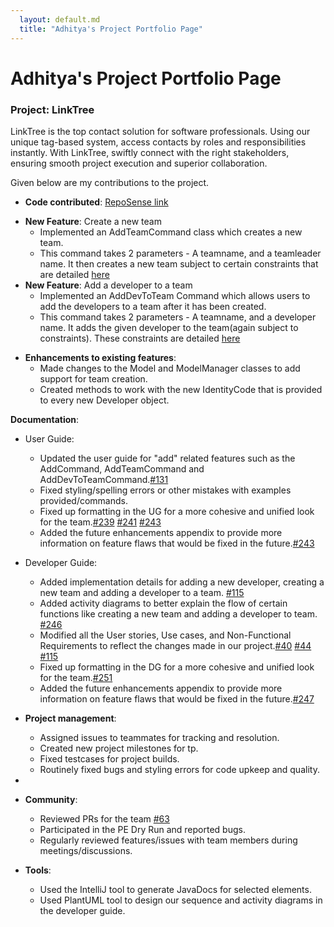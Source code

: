 ```yaml
---
  layout: default.md
  title: "Adhitya's Project Portfolio Page"
---
```

# Adhitya's Project Portfolio Page

### Project: LinkTree

LinkTree is the top contact solution for software professionals. 
Using our unique tag-based system, access contacts by roles and responsibilities instantly. 
With LinkTree, swiftly connect with the right stakeholders, ensuring smooth project execution and superior collaboration.

Given below are my contributions to the project.

* **Code contributed**: [RepoSense link](https://nus-cs2103-ay2324s1.github.io/tp-dashboard/?search=adhigop13&sort=groupTitle&sortWithin=title&timeframe=commit&mergegroup=&groupSelect=groupByRepos&breakdown=true&checkedFileTypes=docs~functional-code~test-code&since=2023-09-22&tabOpen=true&tabType=authorship&tabAuthor=adhigop13&tabRepo=AY2324S1-CS2103T-W11-4%2Ftp%5Bmaster%5D&authorshipIsMergeGroup=false&authorshipFileTypes=docs~functional-code~test-code&authorshipIsBinaryFileTypeChecked=false&authorshipIsIgnoredFilesChecked=false)

- **New Feature**: Create a new team
  * Implemented an AddTeamCommand class which creates a new team.
  * This command takes 2 parameters - A teamname, and a teamleader name. It then creates a new team subject to certain constraints that are detailed [here](http://127.0.0.1:8080/DeveloperGuide.html#create-a-new-team)
- **New Feature**: Add a developer to a team
  * Implemented an AddDevToTeam Command which allows users to add the developers to a team after it has been created.
  * This command takes 2 parameters - A teamname, and a developer name. It adds the given developer to the team(again subject to constraints). These constraints are detailed [here](http://127.0.0.1:8080/DeveloperGuide.html#add-developers-to-an-existing-team)

* **Enhancements to existing features**:
  * Made changes to the Model and ModelManager classes to add support for team creation.
  * Created methods to work with the new IdentityCode that is provided to every new Developer object.

**Documentation**:
* User Guide:
  * Updated the user guide for "add" related features such as the AddCommand, AddTeamCommand and AddDevToTeamCommand.[#131](https://github.com/AY2324S1-CS2103T-W11-4/tp/pull/131) 
  * Fixed styling/spelling errors or other mistakes with examples provided/commands.
  * Fixed up formatting in the UG for a more cohesive and unified look for the team.[#239](https://github.com/AY2324S1-CS2103T-W11-4/tp/pull/239) [#241](https://github.com/AY2324S1-CS2103T-W11-4/tp/pull/241) [#243](https://github.com/AY2324S1-CS2103T-W11-4/tp/pull/243)
  * Added the future enhancements appendix to provide more information on feature flaws that would be fixed in the future.[#243](https://github.com/AY2324S1-CS2103T-W11-4/tp/pull/243)

* Developer Guide:
  * Added implementation details for adding a new developer, creating a new team and adding a developer to a team. [#115](https://github.com/AY2324S1-CS2103T-W11-4/tp/pull/115) 
  * Added activity diagrams to better explain the flow of certain functions like creating a new team and adding a developer to team. [#246](https://github.com/AY2324S1-CS2103T-W11-4/tp/pull/246)
  * Modified all the User stories, Use cases, and Non-Functional Requirements to reflect the changes made in our project.[#40](https://github.com/AY2324S1-CS2103T-W11-4/tp/pull/40) [#44](https://github.com/AY2324S1-CS2103T-W11-4/tp/pull/44)
  [#115](https://github.com/AY2324S1-CS2103T-W11-4/tp/pull/115) 
  * Fixed up formatting in the DG for a more cohesive and unified look for the team.[#251](https://github.com/AY2324S1-CS2103T-W11-4/tp/pull/251)
  * Added the future enhancements appendix to provide more information on feature flaws that would be fixed in the future.[#247](https://github.com/AY2324S1-CS2103T-W11-4/tp/pull/247)


* **Project management**:
  * Assigned issues to teammates for tracking and resolution.
  * Created new project milestones for tp.
  * Fixed testcases for project builds.
  * Routinely fixed bugs and styling errors for code upkeep and quality.
  
*
* **Community**:
  * Reviewed PRs for the team [#63](https://github.com/AY2324S1-CS2103T-W11-4/tp/pull/63)
  * Participated in the PE Dry Run and reported bugs.
  * Regularly reviewed features/issues with team members during meetings/discussions.


* **Tools**:
  * Used the IntelliJ tool to generate JavaDocs for selected elements.
  * Used PlantUML tool to design our sequence and activity diagrams in the developer guide.

